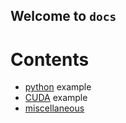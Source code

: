 ## Welcome to `docs`

# Contents

* [python](../python/index.md) example
* [CUDA](../CUDA/index.md) example
* [miscellaneous](../miscellaneous/index.md)

